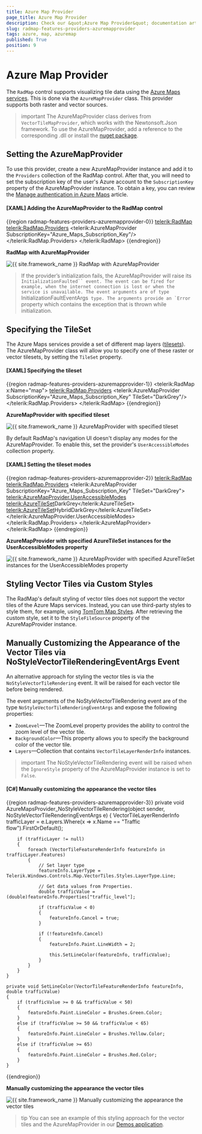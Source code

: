 ```yaml
---
title: Azure Map Provider
page_title: Azure Map Provider
description: Check our &quot;Azure Map Provider&quot; documentation article for the RadMap WPF control.
slug: radmap-features-providers-azuremapprovider
tags: azure, map, azuremap
published: True
position: 9
---
```


# Azure Map Provider

The `RadMap` control supports visualizing tile data using the [Azure Maps services](https://azure.microsoft.com/en-us/products/azure-maps/). This is done via the `AzureMapProvider` class. This provider supports both raster and vector sources.

>important The AzureMapProvider class derives from `VectorTileMapProvider`, which works with the Newtonsoft.Json framework. To use the AzureMapProvider, add a reference to the corresponding .dll or install the [nuget package](https://www.nuget.org/packages/Newtonsoft.Json/).

## Setting the AzureMapProvider

To use this provider, create a new AzureMapProvider instance and add it to the `Providers` collection of the RadMap control. After that, you will need to set the subscription key of the user's Azure account to the `SubscriptionKey` property of the AzureMapProvider instance. To obtain a key, you can review the [Manage authentication in Azure Maps](https://learn.microsoft.com/en-gb/azure/azure-maps/how-to-manage-authentication#view-authentication-details/) article.

#### __[XAML] Adding the AzureMapProvider to the RadMap control__
{{region radmap-features-providers-azuremapprovider-0}}
    <telerik:RadMap>
        <telerik:RadMap.Providers>
            <telerik:AzureMapProvider SubscriptionKey="Azure_Maps_Subscription_Key"/>
        </telerik:RadMap.Providers>
    </telerik:RadMap>
{{endregion}}

__RadMap with AzureMapProvider__

![{{ site.framework_name }} RadMap with AzureMapProvider](images/radmap-features-providers-azuremapprovider-0.png)

>If the provider’s initialization fails, the AzureMapProvider will raise its `InitializationFaulted`` event. The event can be fired for example, when the internet connection is lost or when the service is unavailable. The event arguments are of type `InitializationFaultEventArgs`` type. The arguments provide an `Error`` property which contains the exception that is thrown while initialization.

## Specifying the TileSet

The Azure Maps services provide a set of different map layers ([tilesets](https://learn.microsoft.com/en-us/rest/api/maps/render-v2/get-map-tileset?tabs=HTTP#tilesetid)). The AzureMapProvider class will allow you to specify one of these raster or vector tilesets, by setting the `TileSet` property.

#### __[XAML] Specifying the tileset__
{{region radmap-features-providers-azuremapprovider-1}}
    <telerik:RadMap x:Name="map">
        <telerik:RadMap.Providers>
            <telerik:AzureMapProvider SubscriptionKey="Azure_Maps_Subscription_Key"
                                      TileSet="DarkGrey"/>
        </telerik:RadMap.Providers>
    </telerik:RadMap>
{{endregion}}

__AzureMapProvider with specified tileset__

![{{ site.framework_name }} AzureMapProvider with specified tileset](images/radmap-features-providers-azuremapprovider-1.png)

By default RadMap's navigation UI doesn't display any modes for the AzureMapProvider. To enable this, set the provider's `UserAccessibleModes` collection property.

#### __[XAML] Setting the tileset modes__
{{region radmap-features-providers-azuremapprovider-2}}
    <telerik:RadMap>
        <telerik:RadMap.Providers>
            <telerik:AzureMapProvider SubscriptionKey="Azure_Maps_Subscription_Key"
                                      TileSet="DarkGrey">
                <telerik:AzureMapProvider.UserAccessibleModes>
                    <telerik:AzureTileSet>DarkGrey</telerik:AzureTileSet>
                    <telerik:AzureTileSet>HybridDarkGrey</telerik:AzureTileSet>
                </telerik:AzureMapProvider.UserAccessibleModes>
            </telerik:RadMap.Providers>
        </telerik:AzureMapProvider>
    </telerik:RadMap>
{{endregion}}

__AzureMapProvider with specified AzureTileSet instances for the UserAccessibleModes property__

![{{ site.framework_name }} AzureMapProvider with specified AzureTileSet instances for the UserAccessibleModes property](images/radmap-features-providers-azuremapprovider-2.png)

## Styling Vector Tiles via Custom Styles

The RadMap's default styling of vector tiles does not support the vector tiles of the Azure Maps services. Instead, you can use third-party styles to style them, for example, using [TomTom Map Styles](https://developer.tomtom.com/map-display-api/documentation/mapstyles/map-styles). After retrieving the custom style, set it to the `StyleFileSource` property of the AzureMapProvider instance.

## Manually Customizing the Appearance of the Vector Tiles via NoStyleVectorTileRenderingEventArgs Event

An alternative approach for styling the vector tiles is via the `NoStyleVectorTileRendering` event. It will be raised for each vector tile before being rendered.

The event arguments of the NoStyleVectorTileRendering event are of the type `NoStyleVectorTileRenderingEventArgs` and expose the following properties:

* `ZoomLevel`&mdash;The ZoomLevel property provides the ability to control the zoom level of the vector tile.
* `BackgroundColor`&mdash;This property allows you to specify the background color of the vector tile.
* `Layers`&mdash;Collection that contains `VectorTileLayerRenderInfo` instances.

>important The NoStyleVectorTileRendering event will be raised when the `IgnoreStyle` property of the AzureMapProvider instance is set to `False`.

#### __[C#] Manually customizing the appearance the vector tiles__
{{region radmap-features-providers-azuremapprovider-3}}
    private void AzureMapsProvider_NoStyleVectorTileRendering(object sender, NoStyleVectorTileRenderingEventArgs e)
    {
        VectorTileLayerRenderInfo trafficLayer = e.Layers.Where(x => x.Name == "Traffic flow").FirstOrDefault();
    
        if (trafficLayer != null)
        {
            foreach (VectorTileFeatureRenderInfo featureInfo in trafficLayer.Features)
            {
                // Set layer type 
                featureInfo.LayerType = Telerik.Windows.Controls.Map.VectorTiles.Styles.LayerType.Line;
    
                // Get data values from Properties.
                double trafficValue = (double)featureInfo.Properties["traffic_level"];
    
                if (trafficValue < 0)
                {
                    featureInfo.Cancel = true;
                }
    
                if (!featureInfo.Cancel)
                {
                    featureInfo.Paint.LineWidth = 2;
    
                    this.SetLineColor(featureInfo, trafficValue);
                }
            }
        }
    }
    
    private void SetLineColor(VectorTileFeatureRenderInfo featureInfo, double trafficValue)
    {
        if (trafficValue >= 0 && trafficValue < 50)
        {
            featureInfo.Paint.LineColor = Brushes.Green.Color;
        }
        else if (trafficValue >= 50 && trafficValue < 65)
        {
            featureInfo.Paint.LineColor = Brushes.Yellow.Color;
        }
        else if (trafficValue >= 65)
        {
            featureInfo.Paint.LineColor = Brushes.Red.Color;
        }
    }
{{endregion}}

__Manually customizing the appearance the vector tiles__

![{{ site.framework_name }} Manually customizing the appearance the vector tiles](images/radmap-features-providers-azuremapprovider-3.png)

>tip You can see an example of this styling approach for the vector tiles and the AzureMapProvider in our [Demos application](https://demos.telerik.com/wpf/).
